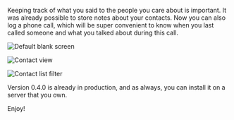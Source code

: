 Keeping track of what you said to the people you care about is important. It was
already possible to store notes about your contacts. Now you can also log a
phone call, which will be super convenient to know when you last called someone
and what you talked about during this call.

![Default blank screen](/img/posts/2017-07-13-v0.4.0-blank.png)


![Contact view](/img/posts/2017-07-13-v0.4.0-log.png)

![Contact list filter](/img/posts/2017-07-13-v0.4.0-result.png)

Version 0.4.0 is already in production, and as always, you can install it on a
server that you own.

Enjoy!
